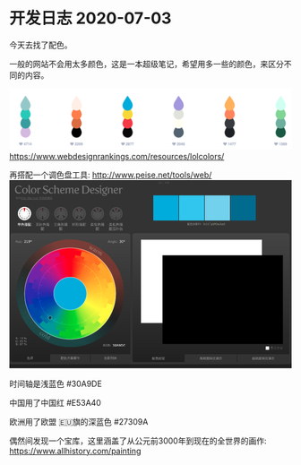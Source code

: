 # 开发日志 2020-07-03

今天去找了配色。

一般的网站不会用太多颜色，这是一本超级笔记，希望用多一些的颜色，来区分不同的内容。

![图片](./2020-07-03-1.png)
https://www.webdesignrankings.com/resources/lolcolors/

再搭配一个调色盘工具: http://www.peise.net/tools/web/
![图片](./2020-07-03-2.png)

时间轴是浅蓝色 #30A9DE

中国用了中国红 #E53A40

欧洲用了欧盟 🇪🇺旗的深蓝色 #27309A

偶然间发现一个宝库，这里涵盖了从公元前3000年到现在的全世界的画作: https://www.allhistory.com/painting
